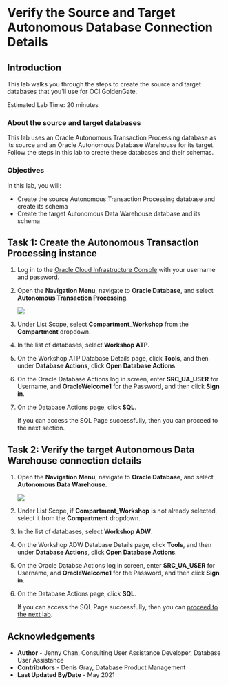 # Verify the Source and Target Autonomous Database Connection Details

## Introduction

This lab walks you through the steps to create the source and target databases that you'll use for OCI GoldenGate.

Estimated Lab Time: 20 minutes

### About the source and target databases

This lab uses an Oracle Autonomous Transaction Processing database as its source and an Oracle Autonomous Database Warehouse for its target. Follow the steps in this lab to create these databases and their schemas.

### Objectives

In this lab, you will:

* Create the source Autonomous Transaction Processing database and create its schema
* Create the target Autonomous Data Warehouse database and its schema


## Task 1: Create the Autonomous Transaction Processing instance

1. Log in to the [Oracle Cloud Infrastructure Console](https://login.us-phoenix-1.oraclecloud.com/) with your username and password.

2. Open the **Navigation Menu**, navigate to **Oracle Database**, and select **Autonomous Transaction Processing**.

	![](https://raw.githubusercontent.com/oracle/learning-library/master/common/images/console/database-atp.png " ")

3. Under List Scope, select **Compartment_Workshop** from the **Compartment** dropdown.

4. In the list of databases, select **Workshop ATP**.

5. On the Workshop ATP Database Details page, click **Tools**, and then under **Database Actions**, click **Open Database Actions**.

6. On the Oracle Database Actions log in screen, enter **SRC\_UA\_USER** for Username, and **OracleWelcome1** for the Password, and then click **Sign in**.

7. On the Database Actions page, click **SQL**.

   If you can access the SQL Page successfully, then you can proceed to the next section.

## Task 2: Verify the target Autonomous Data Warehouse connection details

1. Open the **Navigation Menu**, navigate to **Oracle Database**, and select **Autonomous Data Warehouse**.

	![](https://raw.githubusercontent.com/oracle/learning-library/master/common/images/console/database-adw.png " ")

2. Under List Scope, if **Compartment_Workshop** is not already selected, select it from the **Compartment** dropdown.

3. In the list of databases, select **Workshop ADW**.

4. On the Workshop ADW Database Details page, click **Tools**, and then under **Database Actions**, click **Open Database Actions**.

5. On the Oracle Databse Actions log in screen, enter **SRC\_UA\_USER** for Username, and **OracleWelcome1** for the Password, and then click **Sign in**.

6. On the Database Actions page, click **SQL**.

   If you can access the SQL Page successfully, then you can [proceed to the next lab](#next).

## Acknowledgements
* **Author** - Jenny Chan, Consulting User Assistance Developer, Database User Assistance
* **Contributors** -  Denis Gray, Database Product Management
* **Last Updated By/Date** - May 2021
